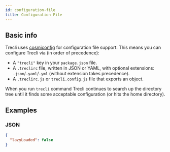 ```yaml
---
id: configuration-file
title: Configuration File
---
```


## Basic info

Trecli uses [cosmiconfig](https://github.com/davidtheclark/cosmiconfig) for configuration file support. This means you can configure Trecli via (in order of precedence):

- A `"trecli"` key in your `package.json` file.
- A `.treclirc` file, written in JSON or YAML, with optional extensions: `.json`/`.yaml`/`.yml` (without extension takes precedence).
- A `.treclirc.js` or `trecli.config.js` file that exports an object. <!-- TODO write more precise info -->

When you run `trecli` command Trecli continues to search up the directory tree until it finds some acceptable configuration (or hits the home directory).

## Examples

### JSON

<!-- TODO improve example and add some more -->

```json
{
  "lazyLoaded": false
}
```
